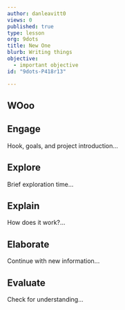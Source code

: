 ```yaml
---
author: danleavitt0
views: 0
published: true
type: lesson
org: 9dots
title: New One
blurb: Writing things
objective: 
  - important objective
id: "9dots-P418r13"

---
```


## WOoo

## Engage
Hook, goals, and project introduction...

## Explore
Brief exploration time...

## Explain
How does it work?...

## Elaborate
Continue with new information...

## Evaluate
Check for understanding...
